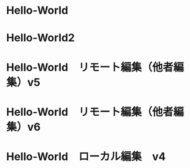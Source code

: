 # Hello-World
# Hello-World2
# Hello-World　リモート編集（他者編集）v5
# Hello-World　リモート編集（他者編集）v6
# Hello-World　ローカル編集　v4
